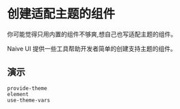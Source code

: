 # 创建适配主题的组件

你可能觉得只用内置的组件不够爽,想自己也写适配主题的组件。

Naive UI 提供一些工具帮助开发者简单的创建支持主题的组件。

## 演示

```demo
provide-theme
element
use-theme-vars
```
